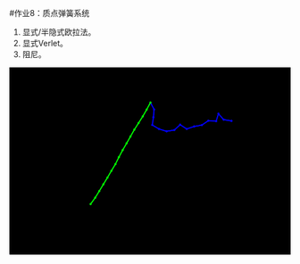 #作业8：质点弹簧系统

1. 显式/半隐式欧拉法。
2. 显式Verlet。
3. 阻尼。

![image](https://github.com/RayYangEAE/GAMES101_Assignment_S2021/blob/master/Assignment8/images/output.png)
